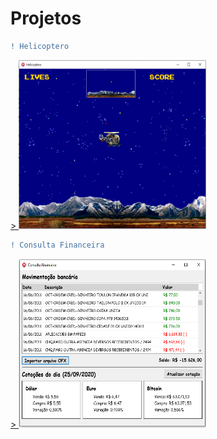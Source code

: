 # Projetos

```diff 
! Helicoptero
```
<a href='https://github.com/CyberRocha/Helicoptero' id='Helicoptero' class='anchor' aria-hidden='true'>
> <img src="https://github.com/CyberRocha/Helicoptero/blob/main/Projeto/Helicoptero.png?raw=true" width="300" height="270"></a>
<br>

```diff 
! Consulta Financeira
```

<a href='https://github.com/CyberRocha/Consulta-Financeira' id='Helicoptero' class='anchor' aria-hidden='true'>
> <img src="https://github.com/CyberRocha/Consulta-Financeira/blob/main/Projeto/TelaPrincipal.png" width="300" height="270"></a>


